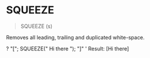# SQUEEZE

> SQUEEZE (s)

Removes all leading, trailing and duplicated white-space.


? "["; SQUEEZE(" Hi  there "); "]"
' Result: [Hi there]

